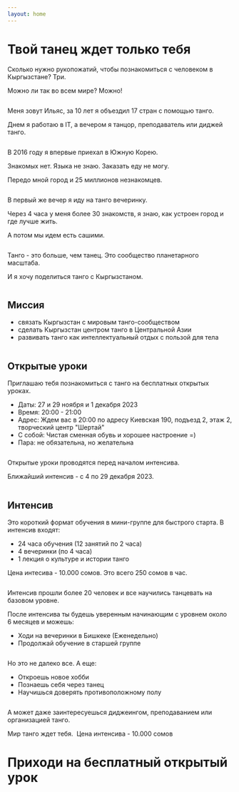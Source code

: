 ```yaml
---
layout: home
---
```


# Твой танец ждет только тебя

Сколько нужно рукопожатий, чтобы познакомиться с человеком в Кыргызстане? Три.

Можно ли так во всем мире? Можно!

<img src="/assets/images/IMG_3666.jpeg" alt="" class="landing-image-100-px" style="object-position: center 40%">

Меня зовут Ильяс, за 10 лет я объездил 17 стран с помощью танго.

Днем я работаю в IT, а вечером я танцор, преподаватель или диджей танго.

<img src="/assets/images/IMG_0144.jpeg" alt="" class="landing-image-100-px">

В 2016 году я впервые приехал в Южную Корею.

Знакомых нет. Языка не знаю. Заказать еду не могу.

Передо мной город и 25 миллионов незнакомцев.

<img src="/assets/images/IMG_9021.jpeg" alt="" class="landing-image-100-px" style="object-position: center 60%">

В первый же вечер я иду на танго вечеринку.

Через 4 часа у меня более 30 знакомств, я знаю, как устроен город и где лучше жить.

А потом мы идем есть сашими.

<img src="/assets/images/IMG_9706.jpeg" alt="" class="landing-image-100-px" style="object-position: center 38%">

Танго - это больше, чем танец. Это сообщество планетарного масштаба.

И я хочу поделиться танго с Кыргызстаном.

<img src="/assets/images/1679023189_bogatyr-club-p-kirgiz-fon-foni-oboi-23.jpeg" alt="" class="landing-image-100-px" style="object-position: center 44%">

## Миссия

- связать Кыргызстан с мировым танго-сообществом
- сделать Кыргызстан центром танго в Центральной Азии
- развивать танго как интеллектуальный отдых с пользой для тела

<img src="/assets/images/IMG_7862.jpeg" alt="" class="landing-image-100-px" style="object-position: center 30%">

## Открытые уроки

Приглашаю тебя познакомиться с танго на бесплатных открытых уроках.

- Даты: 27 и 29 ноября и 1 декабря 2023
- Время: 20:00 - 21:00
- Адрес: Ждем вас в 20:00 по адресу Киевская 190, подъезд 2, этаж 2, творческий центр "Шертай"
- С собой: Чистая сменная обувь и хорошее настроение =)
- Пара: не обязательна, но желательна

<img src="/assets/images/IMG_0336.jpeg" alt="" class="landing-image-100-px" style="object-position: center 37%">

Открытые уроки проводятся перед началом интенсива.

Ближайший интенсив - с 4 по 29 декабря 2023.

<img src="/assets/images/IMG_7740.jpeg" alt="" class="landing-image-100-px" style="object-position: center 31%">

## Интенсив

Это короткий формат обучения в мини-группе для быстрого старта. В интенсив входят:

- 24 часа обучения (12 занятий по 2 часа)
- 4 вечеринки (по 4 часа)
- 1 лекция о культуре и истории танго

Цена интесива - 10.000 сомов. Это всего 250 сомов в час.

<img src="/assets/images/IMG_0335.jpeg" alt="" class="landing-image-100-px" style="object-position: center 52%">

Интенсив прошли более 20 человек и все научились танцевать на базовом уровне.

После интенсива ты будешь уверенным начинающим с уровнем около 6 месяцев и можешь:

- Ходи на вечеринки в Бишкеке (Еженедельно)
- Продолжай обучение в старшей группе

<img src="/assets/images/IMG_8389.jpeg" alt="" class="landing-image-100-px" style="object-position: center 35%">

Но это не далеко все. А еще:

- Откроешь новое хобби
- Познаешь себя через танец
- Научишься доверять противоположному полу

<img src="/assets/images/IMG_2445.jpeg" alt="" class="landing-image-100-px" style="object-position: center 40%">

А может даже заинтересуешься диджеингом, преподаванием или организацией танго.

Мир танго ждет тебя.  Цена интенсива - 10.000 сомов

# Приходи на бесплатный открытый урок

<p style="text-align: center;"><iframe class="form-iframe embended-form" style="display:none;" id="embended-form-326" src="https://crm.clients24.pro/tangokana/form?id=326" frameborder="0" scrolling="no" width="100%">Your browser does not support frames</iframe></p>
<link href="https://crm.clients24.pro/css/form.css" rel="stylesheet">
<script src="https://crm.clients24.pro/tangokana/admin/schedule-noauth/simple-form-script/326"></script>
<script>onmessage = function(e){
document.getElementById('embended-form-326').style.height = (e.data.formSize + 120) + 'px';
};</script>
